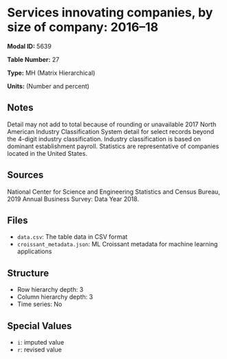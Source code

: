 # Services innovating companies, by size of company: 2016&#8211;18

**Modal ID:** 5639

**Table Number:** 27

**Type:** MH (Matrix Hierarchical)

**Units:** (Number and percent)

## Notes

Detail may not add to total because of rounding or unavailable 2017 North American Industry Classification System detail for select records beyond the 4-digit industry classification. Industry classification is based on dominant establishment payroll. Statistics are representative of companies located in the United States.

## Sources

National Center for Science and Engineering Statistics and Census Bureau, 2019 Annual Business Survey: Data Year 2018.

## Files

- `data.csv`: The table data in CSV format
- `croissant_metadata.json`: ML Croissant metadata for machine learning applications

## Structure

- Row hierarchy depth: 3
- Column hierarchy depth: 3
- Time series: No

## Special Values

- `i`: imputed value
- `r`: revised value
